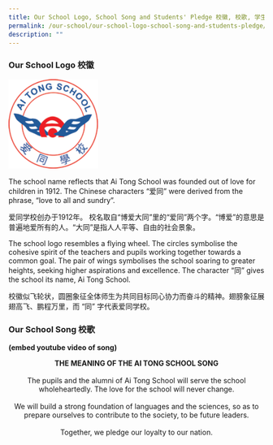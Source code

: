 ```yaml
---
title: Our School Logo, School Song and Students' Pledge 校徽, 校歌, 学生誓约
permalink: /our-school/our-school-logo-school-song-and-students-pledge/
description: ""
---
```

### Our School Logo 校徽

<img src="/images/ATS-Logo-web.png" 
     style="width:35%">
		 
The school name reflects that Ai Tong School was founded out of love for children in 1912. The Chinese characters “爱同” were derived from the phrase, “love to all and sundry”.

爱同学校创办于1912年。 校名取自“博爱大同”里的“爱同”两个字。“博爱”的意思是普遍地爱所有的人。“大同”是指人人平等、自由的社会景象。

The school logo resembles a flying wheel. The circles symbolise the cohesive spirit of the teachers and pupils
working together towards a common goal. The pair of wings symbolises the school soaring to greater heights,
seeking higher aspirations and excellence. The character “同” gives the school its name, Ai Tong School.

校徽似飞轮状，圆圈象征全体师生为共同目标同心协力而奋斗的精神。翅膀象征展翅高飞、鹏程万里，而 “同” 字代表爱同学校。

### Our School Song 校歌

**(embed youtube video of song)**

<center><b>THE MEANING OF THE AI TONG SCHOOL SONG</b><br><br>The pupils and the alumni of Ai Tong School will serve the school wholeheartedly. The love for the school will never change.<br><br>We will build a strong foundation of languages and the sciences, so as to prepare ourselves to contribute to the society, to be future leaders.<br><br>Together, we pledge our loyalty to our nation.</center>